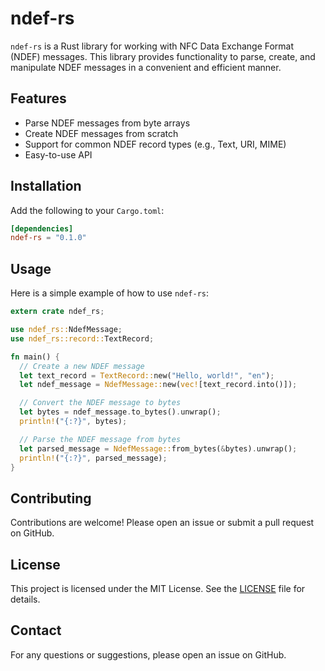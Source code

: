 # ndef-rs

`ndef-rs` is a Rust library for working with NFC Data Exchange Format (NDEF) messages. This library provides functionality to parse, create, and manipulate NDEF messages in a convenient and efficient manner.

## Features

- Parse NDEF messages from byte arrays
- Create NDEF messages from scratch
- Support for common NDEF record types (e.g., Text, URI, MIME)
- Easy-to-use API

## Installation

Add the following to your `Cargo.toml`:

```toml
[dependencies]
ndef-rs = "0.1.0"
```

## Usage

Here is a simple example of how to use `ndef-rs`:

```rust
extern crate ndef_rs;

use ndef_rs::NdefMessage;
use ndef_rs::record::TextRecord;

fn main() {
  // Create a new NDEF message
  let text_record = TextRecord::new("Hello, world!", "en");
  let ndef_message = NdefMessage::new(vec![text_record.into()]);

  // Convert the NDEF message to bytes
  let bytes = ndef_message.to_bytes().unwrap();
  println!("{:?}", bytes);

  // Parse the NDEF message from bytes
  let parsed_message = NdefMessage::from_bytes(&bytes).unwrap();
  println!("{:?}", parsed_message);
}
```

## Contributing

Contributions are welcome! Please open an issue or submit a pull request on GitHub.

## License

This project is licensed under the MIT License. See the [LICENSE](LICENSE) file for details.

## Contact

For any questions or suggestions, please open an issue on GitHub.
